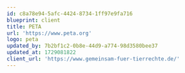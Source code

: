 ```yaml
---
id: c8a78e94-5afc-4424-8734-1ff97e9fa716
blueprint: client
title: PETA
url: 'https://www.peta.org'
logo: peta
updated_by: 7b2bf1c2-0b8e-44d9-a774-98d3580bee37
updated_at: 1729081822
client_url: 'https://www.gemeinsam-fuer-tierrechte.de/'
---
```

